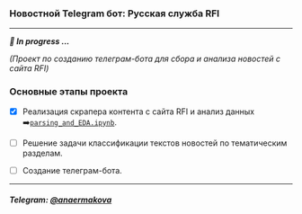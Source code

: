 ### Новостной Telegram бот: Русская служба RFI
 ---
 __*🚧 In progress ...*__
 
*(Проект по созданию телеграм-бота для сбора и анализа новостей с сайта RFI)*

### Основные этапы проекта

- [X] Реализация скрапера контента с сайта RFI и анализ данных ➡️[`parsing_and_EDA.ipynb`](https://github.com/ErmakovaAna/rfi-news-bot/blob/main/parsing_and_EDA.ipynb). 
- [ ] Решение задачи классификации текстов новостей по тематическим разделам.
- [ ] Создание телеграм-бота.


---


##### Telegram: [@anaermakova](https://t.me/anaermakova)
